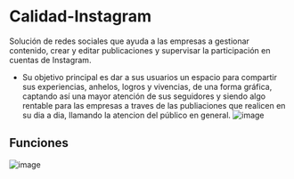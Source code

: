 # Calidad-Instagram
Solución de redes sociales que ayuda a las empresas a gestionar contenido, crear y editar publicaciones y supervisar la participación en cuentas de Instagram.
- Su objetivo principal es dar a sus usuarios un espacio para compartir sus experiencias, anhelos, logros y vivencias, de una forma gráfica, captando así una mayor atención de sus seguidores y siendo algo rentable para las empresas a traves de las publiaciones que realicen en su dia a dia, llamando la atencion del público en general.
                              ![image](https://user-images.githubusercontent.com/85375320/137070101-8a887597-a14b-4379-a739-80e48812f12b.png)

## Funciones
![image](https://user-images.githubusercontent.com/85375735/137242666-ef74a9bd-9da0-4ac7-94b9-8ba031f68470.png)


